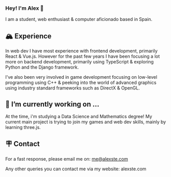 ### Hey! I'm Alex 👋
I am a student, web enthusiast & computer aficionado based in Spain.

## 🏔️ Experience 
In web dev I have most experience with frontend development, primarily React & Vue.js. However for the past few years I have been focusing a lot more on backend development, primarily using TypeScript & exploring Python and the Django framework.

I've also been very involved in game development focusing on low-level programming using C++ & peeking into the world of advanced graphics using industry standard frameworks such as DirectX & OpenGL.

## 🔭 I’m currently working on ...
At the time, i'm studying a Data Science and Mathematics degree! My current main project is trying to join my games and web dev skills, mainly by learning three.js.

## 🪧 Contact
For a fast response, please email me on: me@alexste.com

Any other queries you can contact me via my website: alexste.com
<!--
**alexstedev/alexstedev** is a ✨ _special_ ✨ repository because its `README.md` (this file) appears on your GitHub profile.

Here are some ideas to get you started:

- 🔭 I’m currently working on ...
- 🌱 I’m currently learning ...
- 👯 I’m looking to collaborate on ...
- 🤔 I’m looking for help with ...
- 💬 Ask me about ...
- 📫 How to reach me: ...
- 😄 Pronouns: ...
- ⚡ Fun fact: ...
-->
